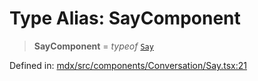 # Type Alias: SayComponent

> **SayComponent** = *typeof* [`Say`](../functions/Say.md)

Defined in: [mdx/src/components/Conversation/Say.tsx:21](https://github.com/laruss/react-text-game/blob/6b9098a8e439fedc8e81574fd40f3e2840d770e8/packages/mdx/src/components/Conversation/Say.tsx#L21)
